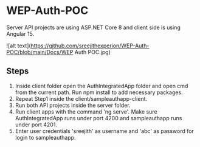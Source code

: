 # WEP-Auth-POC

Server API projects are using ASP.NET Core 8 and client side is using Angular 15.

![alt text](https://github.com/sreejithexperion/WEP-Auth-POC/blob/main/Docs/WEP Auth POC.jpg)

Steps
----------
1. Inside client folder open the AuthIntegratedApp folder and open cmd from the current path. Run npm install to add necessary packages.
2. Repeat Step1 inside the client/sampleauthapp-client.
3. Run both API projects inside the server folder.
4. Run client apps with the command 'ng serve'. Make sure AuthIntegratedApp runs under port 4200 and sampleauthapp runs under port 4201.
5. Enter user credentials 'sreejith' as username and 'abc' as password for login to sampleauthapp.